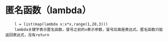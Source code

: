 # 匿名函数（lambda）

        l = list(map(lambda x:x*x,range(1,20,3)))
        lambda关键字表示匿名函数，冒号之前的x表示参数，冒号后面是表达式。匿名函数只能返回表达式，没有return